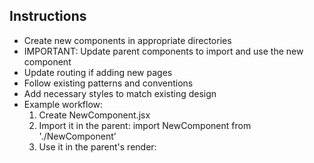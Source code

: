 ## Instructions
- Create new components in appropriate directories
- IMPORTANT: Update parent components to import and use the new component
- Update routing if adding new pages
- Follow existing patterns and conventions
- Add necessary styles to match existing design
- Example workflow:
  1. Create NewComponent.jsx
  2. Import it in the parent: import NewComponent from './NewComponent'
  3. Use it in the parent's render: <NewComponent />